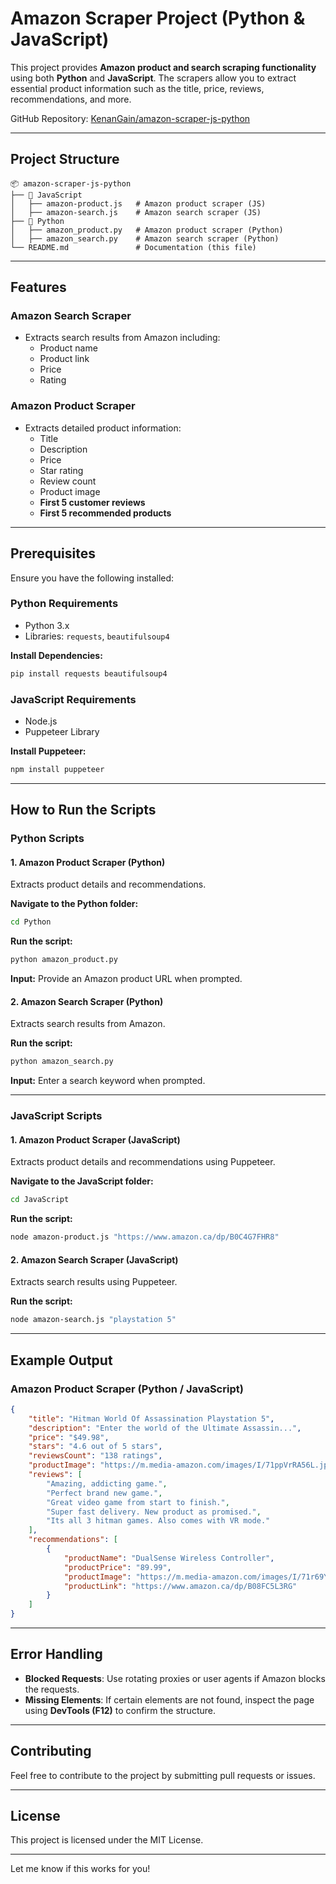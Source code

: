# **Amazon Scraper Project (Python & JavaScript)**

This project provides **Amazon product and search scraping functionality** using both **Python** and **JavaScript**. The scrapers allow you to extract essential product information such as the title, price, reviews, recommendations, and more.  

GitHub Repository: [KenanGain/amazon-scraper-js-python](https://github.com/KenanGain/amazon-scraper-js-python)

---

## **Project Structure**

```
📦 amazon-scraper-js-python
├── 📂 JavaScript
│   ├── amazon-product.js   # Amazon product scraper (JS)
│   ├── amazon-search.js    # Amazon search scraper (JS)
├── 📂 Python
│   ├── amazon_product.py   # Amazon product scraper (Python)
│   ├── amazon_search.py    # Amazon search scraper (Python)
└── README.md               # Documentation (this file)
```

---

## **Features**

### **Amazon Search Scraper**
- Extracts search results from Amazon including:
  - Product name
  - Product link
  - Price
  - Rating

### **Amazon Product Scraper**
- Extracts detailed product information:
  - Title
  - Description
  - Price
  - Star rating
  - Review count
  - Product image
  - **First 5 customer reviews**
  - **First 5 recommended products**

---

## **Prerequisites**

Ensure you have the following installed:

### **Python Requirements**
- Python 3.x
- Libraries: `requests`, `beautifulsoup4`

**Install Dependencies:**
```bash
pip install requests beautifulsoup4
```

### **JavaScript Requirements**
- Node.js
- Puppeteer Library

**Install Puppeteer:**
```bash
npm install puppeteer
```

---

## **How to Run the Scripts**

### **Python Scripts**

#### 1. **Amazon Product Scraper (Python)**

Extracts product details and recommendations.

**Navigate to the Python folder:**
```bash
cd Python
```

**Run the script:**
```bash
python amazon_product.py
```

**Input:**
Provide an Amazon product URL when prompted.

#### 2. **Amazon Search Scraper (Python)**

Extracts search results from Amazon.

**Run the script:**
```bash
python amazon_search.py
```

**Input:**
Enter a search keyword when prompted.

---

### **JavaScript Scripts**

#### 1. **Amazon Product Scraper (JavaScript)**

Extracts product details and recommendations using Puppeteer.

**Navigate to the JavaScript folder:**
```bash
cd JavaScript
```

**Run the script:**
```bash
node amazon-product.js "https://www.amazon.ca/dp/B0C4G7FHR8"
```

#### 2. **Amazon Search Scraper (JavaScript)**

Extracts search results using Puppeteer.

**Run the script:**
```bash
node amazon-search.js "playstation 5"
```

---

## **Example Output**

### **Amazon Product Scraper (Python / JavaScript)**

```json
{
    "title": "Hitman World Of Assassination Playstation 5",
    "description": "Enter the world of the Ultimate Assassin...",
    "price": "$49.98",
    "stars": "4.6 out of 5 stars",
    "reviewsCount": "138 ratings",
    "productImage": "https://m.media-amazon.com/images/I/71ppVrRA56L.jpg",
    "reviews": [
        "Amazing, addicting game.",
        "Perfect brand new game.",
        "Great video game from start to finish.",
        "Super fast delivery. New product as promised.",
        "Its all 3 hitman games. Also comes with VR mode."
    ],
    "recommendations": [
        {
            "productName": "DualSense Wireless Controller",
            "productPrice": "89.99",
            "productImage": "https://m.media-amazon.com/images/I/71r69Y7BSeL.jpg",
            "productLink": "https://www.amazon.ca/dp/B08FC5L3RG"
        }
    ]
}
```

---

## **Error Handling**

- **Blocked Requests**: Use rotating proxies or user agents if Amazon blocks the requests.
- **Missing Elements**: If certain elements are not found, inspect the page using **DevTools (F12)** to confirm the structure.

---

## **Contributing**

Feel free to contribute to the project by submitting pull requests or issues.

---

## **License**

This project is licensed under the MIT License.

---

Let me know if this works for you!
